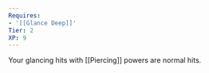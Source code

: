 ```yaml
---
Requires:
- '[[Glance Deep]]'
Tier: 2
XP: 9
---
```


Your glancing hits with [[Piercing]] powers are normal hits.